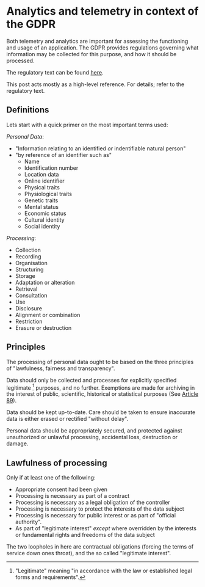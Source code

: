 Analytics and telemetry in context of the GDPR
====

Both telemetry and analytics are important for assessing the functioning and usage of an application. The GDPR provides regulations governing what information may be collected for this purpose, and how it should be processed.

The regulatory text can be found [here](https://eur-lex.europa.eu/eli/reg/2016/679/oj).

This post acts mostly as a high-level reference. For details; refer to the regulatory text.

## Definitions
Lets start with a quick primer on the most important terms used:

*Personal Data*:
- "Information relating to an identified *or* indentifiable natural person"
- "by reference of an identifier such as"
    - Name
    - Identification number
    - Location data
    - Online identifier
    - Physical traits
    - Physiological traits
    - Genetic traits
    - Mental status
    - Economic status
    - Cultural identity
    - Social identity

*Processing*:
- Collection
- Recording
- Organisation
- Structuring
- Storage
- Adaptation or alteration
- Retrieval
- Consultation
- Use
- Disclosure
- Alignment or combination
- Restriction
- Erasure or destruction

## Principles
The processing of personal data ought to be based on the three principles of "lawfulness, fairness and transparency".

Data should only be collected and processes for explicitly specified legitimate [^1] purposes, and no further. Exemptions are made for archiving in the interest of public, scientific, historical or statistical purposes (See [Article 89](https://gdpr-info.eu/art-89-gdpr/)).

Data should be kept up-to-date. Care should be taken to ensure inaccurate data is either erased or rectified "without delay".

Personal data should be appropriately secured, and protected against unauthorized or unlawful processing, accidental loss, destruction or damage.

## Lawfulness of processing
Only if at least one of the following:

- Appropriate consent had been given
- Processing is necessary as part of a contract
- Processing is necessary as a legal obligation of the controller
- Processing is necessary to protect the interests of the data subject
- Processing is necessary for public interest or as part of "official authority".
- As part of "legitimate interest" *except* where overridden by the interests or fundamental rights and freedoms of the data subject

The two loopholes in here are contractual obligations (forcing the terms of service down ones throat), and the so called "legitimate interest".

[^1]: "Legitimate" meaning "in accordance with the law or established legal forms and requirements".